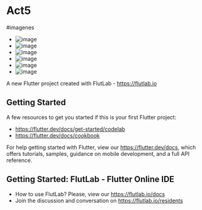 # Act5
#imagenes
- ![image](https://github.com/user-attachments/assets/61f217e0-5923-49d3-8e7d-4aca3942a03d)
- ![image](https://github.com/user-attachments/assets/975edcb1-7192-4c14-aa3c-44f922999f85)
- ![image](https://github.com/user-attachments/assets/f499468f-8774-410c-bfee-5b4167fe60c4)
- ![image](https://github.com/user-attachments/assets/53ed484c-c5b2-4edd-8942-ad9cbdd28b09)
- ![image](https://github.com/user-attachments/assets/e7ea9935-0191-4d64-8db7-efacd29e2272)
- ![image](https://github.com/user-attachments/assets/566c942d-2bfb-45f0-95dc-493224461b18)







A new Flutter project created with FlutLab - https://flutlab.io

## Getting Started

A few resources to get you started if this is your first Flutter project:

- https://flutter.dev/docs/get-started/codelab
- https://flutter.dev/docs/cookbook

For help getting started with Flutter, view our
https://flutter.dev/docs, which offers tutorials,
samples, guidance on mobile development, and a full API reference.

## Getting Started: FlutLab - Flutter Online IDE

- How to use FlutLab? Please, view our https://flutlab.io/docs
- Join the discussion and conversation on https://flutlab.io/residents
